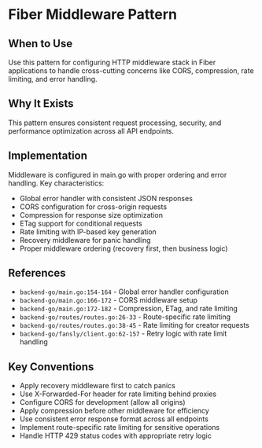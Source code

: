 # Fiber Middleware Pattern

## When to Use
Use this pattern for configuring HTTP middleware stack in Fiber applications to handle cross-cutting concerns like CORS, compression, rate limiting, and error handling.

## Why It Exists
This pattern ensures consistent request processing, security, and performance optimization across all API endpoints.

## Implementation
Middleware is configured in main.go with proper ordering and error handling. Key characteristics:

- Global error handler with consistent JSON responses
- CORS configuration for cross-origin requests
- Compression for response size optimization
- ETag support for conditional requests
- Rate limiting with IP-based key generation
- Recovery middleware for panic handling
- Proper middleware ordering (recovery first, then business logic)

## References
- `backend-go/main.go:154-164` - Global error handler configuration
- `backend-go/main.go:166-172` - CORS middleware setup
- `backend-go/main.go:172-182` - Compression, ETag, and rate limiting
- `backend-go/routes/routes.go:26-33` - Route-specific rate limiting
- `backend-go/routes/routes.go:38-45` - Rate limiting for creator requests
- `backend-go/fansly/client.go:62-157` - Retry logic with rate limit handling

## Key Conventions
- Apply recovery middleware first to catch panics
- Use X-Forwarded-For header for rate limiting behind proxies
- Configure CORS for development (allow all origins)
- Apply compression before other middleware for efficiency
- Use consistent error response format across all endpoints
- Implement route-specific rate limiting for sensitive operations
- Handle HTTP 429 status codes with appropriate retry logic